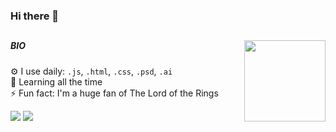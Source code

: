 ### Hi there 👋
  ##
 

   <img height="130em" align="right" src="https://github-readme-stats.vercel.app/api/top-langs/?username=gitguilherme&layout=compact&langs_count=7&theme=dracula"/>
   
##### BIO

⚙️ I use daily: `.js`, `.html`, `.css`, `.psd`, `.ai`<br>
🌱 Learning all the time <br>
⚡️ Fun fact: I'm a huge fan of The Lord of the Rings


  <a href = "mailto:guilherme.vazquez@outlook.com"><img src="https://img.shields.io/badge/Microsoft_Outlook-0078D4?style=for-the-badge&logo=microsoft-outlook&logoColor=white" target="_blank"></a>
  <a href="https://www.linkedin.com/in/guilherme-vazquez-garcia-a02abb124/" target="_blank"><img src="https://img.shields.io/badge/-LinkedIn-%230077B5?style=for-the-badge&logo=linkedin&logoColor=white" target="_blank"></a> 
<div align="center">
  <a href="https://github.com/gitguilherme">
 
